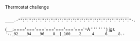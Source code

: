 Thermostat challenge

           __________________________________________________
    ____.-"":":":":":":":":":":":":":":":":":":":":":":":":":"-.
   (___:===='==='==='==='==='==='==='=A '   '   '   '   '   '   )
   jgs `'-._92____94____96____8__|_100____2_____4_____6_____8.-`

